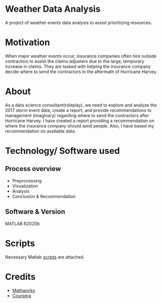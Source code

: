 # Weather Data Analysis
A project of weather events data analysis to assist prioritizing resources.

# Motivation
When major weather events occur, insurance companies often hire outside contractors to assist the claims adjusters due to the large, temporary increase in claims. They are tasked with helping the insurance company decide where to send the contractors in the aftermath of Hurricane Harvey.

# About
As a data science consultant(roleplay), we need to explore and analyze the 2017 storm event data, create a report, and provide recommendations to management (imaginary) regarding where to send the contractors after Hurricane Harvey. I have created a report providing a recommendation on where the insurance company should send people. Also, I have based my recommendation on available data.

# Technology/ Software used

## Process overview
- Preprocessing
- Visualization
- Analysis
- Conclusion & Recommendation 

## Software & Version
MATLAB R2020b

# Scripts
Necessary Matlab [scripts](https://github.com/AgamDamaraju/WeatherDataAnalysis) are attached.

# Credits
- [Mathworks](https://in.mathworks.com)
- [Coursera](https://www.coursera.org)
